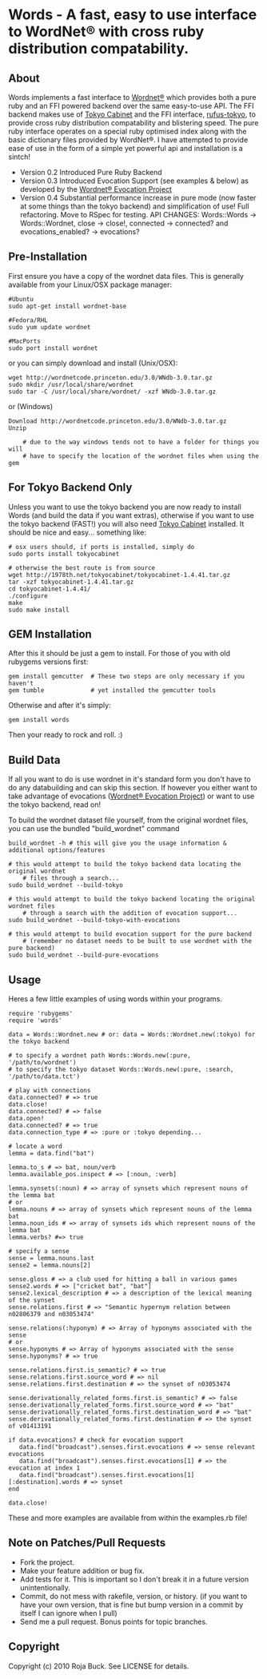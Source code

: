 # Words - A fast, easy to use interface to WordNet® with cross ruby distribution compatability. #

## About ##

Words implements a fast interface to [Wordnet®](http://wordnet.princeton.edu) which provides both a pure ruby and an FFI powered backend over the same easy-to-use API. The FFI backend makes use of [Tokyo Cabinet](http://1978th.net/tokyocabinet/) and the FFI interface, [rufus-tokyo](http://github.com/jmettraux/rufus-tokyo), to provide cross ruby distribution compatability and blistering speed. The pure ruby interface operates on a special ruby optimised index along with the basic dictionary files provided by WordNet®. I have attempted to provide ease of use in the form of a simple yet powerful api and installation is a sintch!

* Version 0.2 Introduced Pure Ruby Backend
* Version 0.3 Introduced Evocation Support (see examples & below) as developed by the [Wordnet® Evocation Project](http://wordnet.cs.princeton.edu/downloads/evocation/release-0.4/README.TXT) 
* Version 0.4 Substantial performance increase in pure mode (now faster at some things than the tokyo backend) and simplification of use! Full refactoring. Move to RSpec for testing. API CHANGES: Words::Words -> Words::Wordnet, close -> close!, connected -> connected? and evocations_enabled? -> evocations?

## Pre-Installation ##

First ensure you have a copy of the wordnet data files. This is generally available from your Linux/OSX package manager:

    #Ubuntu
    sudo apt-get install wordnet-base
    
    #Fedora/RHL
    sudo yum update wordnet
    
    #MacPorts
    sudo port install wordnet
    
or you can simply download and install (Unix/OSX):

	wget http://wordnetcode.princeton.edu/3.0/WNdb-3.0.tar.gz
	sudo mkdir /usr/local/share/wordnet
	sudo tar -C /usr/local/share/wordnet/ -xzf WNdb-3.0.tar.gz
	
or (Windows)

	Download http://wordnetcode.princeton.edu/3.0/WNdb-3.0.tar.gz
	Unzip

        # due to the way windows tends not to have a folder for things you will
        # have to specify the location of the wordnet files when using the gem

## For Tokyo Backend Only ##

Unless you want to use the tokyo backend you are now ready to install Words (and build the data if you want extras), otherwise if you want to use the tokyo backend (FAST!) you will also need [Tokyo Cabinet](http://1978th.net/tokyocabinet/) installed. It should be nice and easy... something like:

    # osx users should, if ports is installed, simply do
    sudo ports install tokyocabinet

    # otherwise the best route is from source
    wget http://1978th.net/tokyocabinet/tokyocabinet-1.4.41.tar.gz
    tar -xzf tokyocabinet-1.4.41.tar.gz
    cd tokyocabinet-1.4.41/
    ./configure
    make
    sudo make install
    
## GEM Installation ##

After this it should be just a gem to install. For those of you with old rubygems versions first:

    gem install gemcutter  # These two steps are only necessary if you haven't
    gem tumble             # yet installed the gemcutter tools
    
Otherwise and after it's simply:

	gem install words
	
Then your ready to rock and roll. :)

## Build Data ##

If all you want to do is use wordnet in it's standard form you don't have to do any databuilding and can skip this section. If however you either
want to take advantage of evocations ([Wordnet® Evocation Project](http://wordnet.cs.princeton.edu/downloads/evocation/release-0.4/README.TXT)) or want to use the tokyo backend, read on!

To build the wordnet dataset file yourself, from the original wordnet files, you can use the bundled "build_wordnet" command

	build_wordnet -h # this will give you the usage information & additional options/features
	
	# this would attempt to build the tokyo backend data locating the original wordnet
        # files through a search...
	sudo build_wordnet --build-tokyo
	
	# this would attempt to build the tokyo backend locating the original wordnet files
        # through a search with the addition of evocation support...
	sudo build_wordnet --build-tokyo-with-evocations
	
	# this would attempt to build evocation support for the pure backend
        # (remember no dataset needs to be built to use wordnet with the pure backend)
	sudo build_wordnet --build-pure-evocations

## Usage ##

Heres a few little examples of using words within your programs.

    require 'rubygems'
    require 'words'
    
    data = Words::Wordnet.new # or: data = Words::Wordnet.new(:tokyo) for the tokyo backend

    # to specify a wordnet path Words::Words.new(:pure, '/path/to/wordnet')
    # to specify the tokyo dataset Words::Words.new(:pure, :search, '/path/to/data.tct')

    # play with connections
    data.connected? # => true
    data.close!
    data.connected? # => false
    data.open!
    data.connected? # => true
    data.connection_type # => :pure or :tokyo depending...

    # locate a word
    lemma = data.find("bat")
    
    lemma.to_s # => bat, noun/verb
    lemma.available_pos.inspect # => [:noun, :verb]
    
    lemma.synsets(:noun) # => array of synsets which represent nouns of the lemma bat
    # or
    lemma.nouns # => array of synsets which represent nouns of the lemma bat
    lemma.noun_ids # => array of synsets ids which represent nouns of the lemma bat
    lemma.verbs? #=> true
    
    # specify a sense
    sense = lemma.nouns.last
    sense2 = lemma.nouns[2]
    
    sense.gloss # => a club used for hitting a ball in various games
    sense2.words # => ["cricket bat", "bat"]
    sense2.lexical_description # => a description of the lexical meaning of the synset
    sense.relations.first # => "Semantic hypernym relation between n02806379 and n03053474"

    sense.relations(:hyponym) # => Array of hyponyms associated with the sense
    # or
    sense.hyponyms # => Array of hyponyms associated with the sense
    sense.hyponyms? # => true
    
    sense.relations.first.is_semantic? # => true
    sense.relations.first.source_word # => nil
    sense.relations.first.destination # => the synset of n03053474
    
    sense.derivationally_related_forms.first.is_semantic? # => false
    sense.derivationally_related_forms.first.source_word # => "bat"
    sense.derivationally_related_forms.first.destination_word # => "bat"
    sense.derivationally_related_forms.first.destination # => the synset of v01413191

    if data.evocations? # check for evocation support
       data.find("broadcast").senses.first.evocations # => sense relevant evocations
       data.find("broadcast").senses.first.evocations[1] # => the evocation at index 1
       data.find("broadcast").senses.first.evocations[1][:destination].words # => synset
    end

    data.close!
    
These and more examples are available from within the examples.rb file!        

## Note on Patches/Pull Requests ##
 
* Fork the project.
* Make your feature addition or bug fix.
* Add tests for it. This is important so I don't break it in a
  future version unintentionally.
* Commit, do not mess with rakefile, version, or history.
  (if you want to have your own version, that is fine but bump version in a commit by itself I can ignore when I pull)
* Send me a pull request. Bonus points for topic branches.

## Copyright ##

Copyright (c) 2010 Roja Buck. See LICENSE for details.
